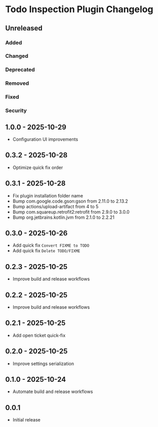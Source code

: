 <!-- Keep a Changelog guide -> https://keepachangelog.com -->

# Todo Inspection Plugin Changelog

## Unreleased

### Added

### Changed

### Deprecated

### Removed

### Fixed

### Security

## 1.0.0 - 2025-10-29

- Configuration UI improvements

## 0.3.2 - 2025-10-28

- Optimize quick fix order

## 0.3.1 - 2025-10-28

- Fix plugin installation folder name
- Bump com.google.code.gson:gson from 2.11.0 to 2.13.2
- Bump actions/upload-artifact from 4 to 5
- Bump com.squareup.retrofit2:retrofit from 2.9.0 to 3.0.0
- Bump org.jetbrains.kotlin.jvm from 2.1.0 to 2.2.21

## 0.3.0 - 2025-10-26

- Add quick fix `Convert FIXME to TODO`
- Add quick fix `Delete TODO/FIXME`

## 0.2.3 - 2025-10-25

- Improve build and release workflows

## 0.2.2 - 2025-10-25

- Improve build and release workflows

## 0.2.1 - 2025-10-25

- Add open ticket quick-fix

## 0.2.0 - 2025-10-25

- Improve settings serialization

## 0.1.0 - 2025-10-24

- Automate build and release workflows

## 0.0.1

- Initial release
